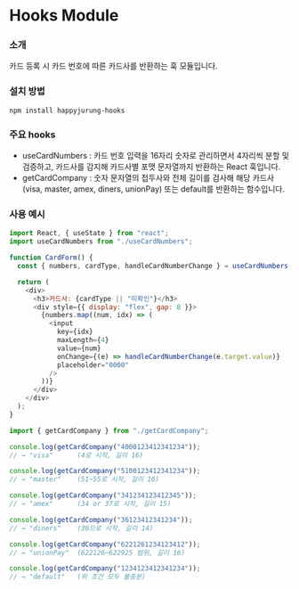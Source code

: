 # Hooks Module

### 소개

카드 등록 시 카드 번호에 따른 카드사를 반환하는 훅 모듈입니다.

### 설치 방법

`npm install happyjurung-hooks`

### 주요 hooks

- useCardNumbers : 카드 번호 입력을 16자리 숫자로 관리하면서 4자리씩 분할 및 검증하고, 카드사를 감지해 카드사별 포맷 문자열까지 반환하는 React 훅입니다.
- getCardCompany : 숫자 문자열의 접두사와 전체 길이를 검사해 해당 카드사(visa, master, amex, diners, unionPay) 또는 default를 반환하는 함수입니다.

### 사용 예시

```js
import React, { useState } from "react";
import useCardNumbers from "./useCardNumbers";

function CardForm() {
  const { numbers, cardType, handleCardNumberChange } = useCardNumbers();

  return (
    <div>
      <h3>카드사: {cardType || "미확인"}</h3>
      <div style={{ display: "flex", gap: 8 }}>
        {numbers.map((num, idx) => (
          <input
            key={idx}
            maxLength={4}
            value={num}
            onChange={(e) => handleCardNumberChange(e.target.value)}
            placeholder="0000"
          />
        ))}
      </div>
    </div>
  );
}

import { getCardCompany } from "./getCardCompany";

console.log(getCardCompany("4000123412341234"));
// → "visa"      (4로 시작, 길이 16)

console.log(getCardCompany("5100123412341234"));
// → "master"    (51~55로 시작, 길이 16)

console.log(getCardCompany("341234123412345"));
// → "amex"      (34 or 37로 시작, 길이 15)

console.log(getCardCompany("36123412341234"));
// → "diners"    (36으로 시작, 길이 14)

console.log(getCardCompany("6221261234123412"));
// → "unionPay"  (622126~622925 범위, 길이 16)

console.log(getCardCompany("1234123412341234"));
// → "default"   (위 조건 모두 불충분)
```
